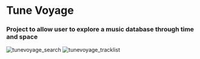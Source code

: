 # Tune Voyage

### Project to allow user to explore a music database through time and space

![tunevoyage_search](https://user-images.githubusercontent.com/8040039/41128201-34772d02-6a62-11e8-84c0-63f7467070cd.png)
![tunevoyage_tracklist](https://user-images.githubusercontent.com/8040039/41128202-34900ea8-6a62-11e8-9481-579ad0737aab.png)
